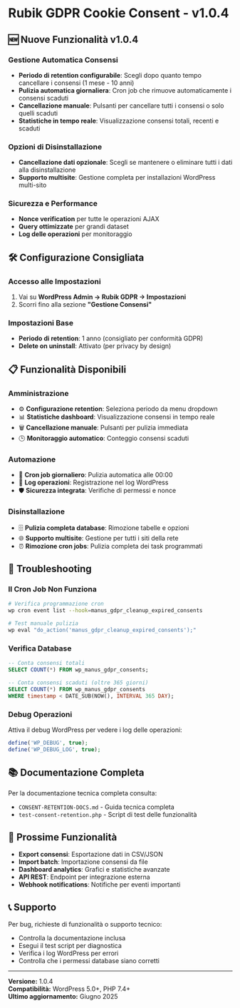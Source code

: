 # Rubik GDPR Cookie Consent - v1.0.4

## 🆕 Nuove Funzionalità v1.0.4

### Gestione Automatica Consensi
- **Periodo di retention configurabile**: Scegli dopo quanto tempo cancellare i consensi (1 mese - 10 anni)
- **Pulizia automatica giornaliera**: Cron job che rimuove automaticamente i consensi scaduti
- **Cancellazione manuale**: Pulsanti per cancellare tutti i consensi o solo quelli scaduti
- **Statistiche in tempo reale**: Visualizzazione consensi totali, recenti e scaduti

### Opzioni di Disinstallazione
- **Cancellazione dati opzionale**: Scegli se mantenere o eliminare tutti i dati alla disinstallazione
- **Supporto multisite**: Gestione completa per installazioni WordPress multi-sito

### Sicurezza e Performance
- **Nonce verification** per tutte le operazioni AJAX
- **Query ottimizzate** per grandi dataset
- **Log delle operazioni** per monitoraggio

## 🛠️ Configurazione Consigliata

### Accesso alle Impostazioni
1. Vai su **WordPress Admin → Rubik GDPR → Impostazioni**
2. Scorri fino alla sezione **"Gestione Consensi"**

### Impostazioni Base
- **Periodo di retention**: 1 anno (consigliato per conformità GDPR)
- **Delete on uninstall**: Attivato (per privacy by design)

## 📋 Funzionalità Disponibili

### Amministrazione
- ⚙️ **Configurazione retention**: Seleziona periodo da menu dropdown
- 📊 **Statistiche dashboard**: Visualizzazione consensi in tempo reale
- 🗑️ **Cancellazione manuale**: Pulsanti per pulizia immediata
- 🕒 **Monitoraggio automatico**: Conteggio consensi scaduti

### Automazione
- 🔄 **Cron job giornaliero**: Pulizia automatica alle 00:00
- 📝 **Log operazioni**: Registrazione nel log WordPress
- 🛡️ **Sicurezza integrata**: Verifiche di permessi e nonce

### Disinstallazione
- 🗄️ **Pulizia completa database**: Rimozione tabelle e opzioni
- 🌐 **Supporto multisite**: Gestione per tutti i siti della rete
- ⏰ **Rimozione cron jobs**: Pulizia completa dei task programmati

## 🔧 Troubleshooting

### Il Cron Job Non Funziona
```bash
# Verifica programmazione cron
wp cron event list --hook=manus_gdpr_cleanup_expired_consents

# Test manuale pulizia
wp eval "do_action('manus_gdpr_cleanup_expired_consents');"
```

### Verifica Database
```sql
-- Conta consensi totali
SELECT COUNT(*) FROM wp_manus_gdpr_consents;

-- Conta consensi scaduti (oltre 365 giorni)
SELECT COUNT(*) FROM wp_manus_gdpr_consents 
WHERE timestamp < DATE_SUB(NOW(), INTERVAL 365 DAY);
```

### Debug Operazioni
Attiva il debug WordPress per vedere i log delle operazioni:
```php
define('WP_DEBUG', true);
define('WP_DEBUG_LOG', true);
```

## 📚 Documentazione Completa

Per la documentazione tecnica completa consulta:
- `CONSENT-RETENTION-DOCS.md` - Guida tecnica completa
- `test-consent-retention.php` - Script di test delle funzionalità

## 🚀 Prossime Funzionalità

- **Export consensi**: Esportazione dati in CSV/JSON
- **Import batch**: Importazione consensi da file
- **Dashboard analytics**: Grafici e statistiche avanzate
- **API REST**: Endpoint per integrazione esterna
- **Webhook notifications**: Notifiche per eventi importanti

## 📞 Supporto

Per bug, richieste di funzionalità o supporto tecnico:
- Controlla la documentazione inclusa
- Esegui il test script per diagnostica
- Verifica i log WordPress per errori
- Controlla che i permessi database siano corretti

---
**Versione:** 1.0.4  
**Compatibilità:** WordPress 5.0+, PHP 7.4+  
**Ultimo aggiornamento:** Giugno 2025
